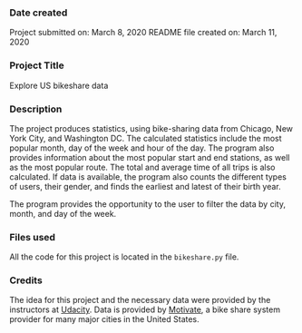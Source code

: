 ### Date created
Project submitted on: March 8, 2020
README file created on: March 11, 2020

### Project Title
Explore US bikeshare data

### Description
The project produces statistics, using bike-sharing data from Chicago, New York
City, and Washington DC.  The calculated statistics include the most popular
month, day of the week and hour of the day.  The program also provides
information about the most popular start and end stations, as well as the most
popular route. The total and average time of all trips is also calculated.
If data is available, the program also counts the different types of users,
their gender, and finds the earliest and latest of their birth year.

The program provides the opportunity to the user to filter the data by city,
month, and day of the week.

### Files used
All the code for this project is located in the `bikeshare.py` file.

### Credits
The idea for this project and the necessary data were provided by the
instructors at [Udacity](https://www.udacity.com).  Data is provided by
[Motivate](https://www.motivateco.com/), a bike share system provider for many
major cities in the United States.
